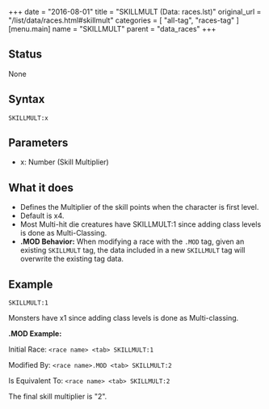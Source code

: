 +++
date = "2016-08-01"
title = "SKILLMULT (Data: races.lst)"
original_url = "/list/data/races.html#skillmult"
categories = [ "all-tag", "races-tag" ]
[menu.main]
    name = "SKILLMULT"
    parent = "data_races"
+++

## Status

None

## Syntax

`SKILLMULT:x`

## Parameters

-   x: Number (Skill Multiplier)



What it does
------------

-   Defines the Multiplier of the skill points when the character is
    first level.
-   Default is x4.
-   Most Multi-hit die creatures have SKILLMULT:1 since adding class
    levels is done as Multi-Classing.
-   **.MOD Behavior:** When modifying a race with the `.MOD` tag, given
    an existing `SKILLMULT` tag, the data included in a new `SKILLMULT`
    tag will overwrite the existing tag data.

Example
-------

`SKILLMULT:1`

Monsters have x1 since adding class levels is done as Multi-classing.

**.MOD Example:**

Initial Race: `<race name> <tab> SKILLMULT:1`

Modified By: `<race name>.MOD <tab> SKILLMULT:2`

Is Equivalent To: `<race name> <tab> SKILLMULT:2`

The final skill multiplier is "2".

